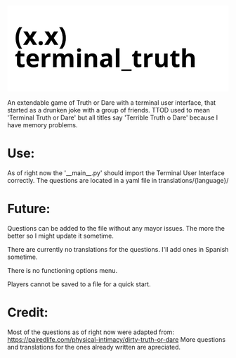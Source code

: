 ![Terminal Truth or Dare game logo](./TTOD.svg)

An extendable game of Truth or Dare with a terminal user interface, that started as a drunken joke with a group of friends.
TTOD used to mean 'Terminal Truth or Dare' but all titles say 'Terrible Truth o Dare' because I have memory problems.

# Use:
As of right now the '\_\_main\_\_.py' should import the Terminal User Interface correctly.
The questions are located in a yaml file in translations/{language}/

# Future:
Questions can be added to the file without any mayor issues. The more the better so I might update it sometime.

There are currently no translations for the questions. I'll add ones in Spanish sometime.

There is no functioning options menu.

Players cannot be saved to a file for a quick start.

# Credit:
Most of the questions as of right now were adapted from:
https://pairedlife.com/physical-intimacy/dirty-truth-or-dare
More questions and translations for the ones already written are apreciated.
